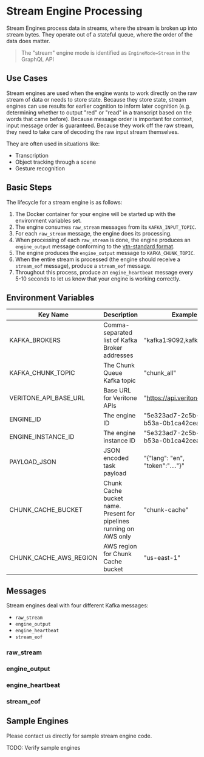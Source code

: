 # Stream Engine Processing

Stream Engines process data in streams, where the stream is broken up into stream bytes.
They operate out of a stateful queue, where the order of the data does matter.

> The "stream" engine mode is identified as `EngineMode=Stream` in the GraphQL API

## Use Cases

Stream engines are used when the engine wants to work directly on the raw stream of data or needs to store state.
Because they store state, stream engines can use results for earlier cognition to inform later cognition
(e.g. determining whether to output "red" or "read" in a transcript based on the words that came before).
Because message order is important for context, input message order is guaranteed.
Because they work off the raw stream, they need to take care of decoding the raw input stream themselves.

They are often used in situations like:

- Transcription
- Object tracking through a scene
- Gesture recognition

## Basic Steps

The lifecycle for a stream engine is as follows:

1. The Docker container for your engine will be started up with the environment variables set.
1. The engine consumes `raw_stream` messages from its `KAFKA_INPUT_TOPIC`.
1. For each `raw_stream` message, the engine does its processing.
1. When processing of each `raw_stream` is done, the engine produces an `engine_output` message conforming to the [vtn-standard format](/engines/standards/engine-output).
1. The engine produces the `engine_output` message to `KAFKA_CHUNK_TOPIC`.
1. When the entire stream is processed (the engine should receive a `stream_eof` message), produce a `stream_eof` message.
1. Throughout this process, produce an `engine_heartbeat` message every 5-10 seconds to let us know that your engine is working correctly.

## Environment Variables

| Key Name | Description | Example |
| -------- | ----------- | ------- |
| KAFKA_BROKERS | Comma-separated list of Kafka Broker addresses | "kafka1:9092,kafka2:9092" |
| KAFKA_CHUNK_TOPIC | The Chunk Queue Kafka topic | "chunk_all" |
| VERITONE_API_BASE_URL | Base URL for Veritone APIs | "https://api.veritone.com" |
| ENGINE_ID | The engine ID | "5e323ad7-2c5b-48f6-b53a-0b1ca42ceab3"
| ENGINE_INSTANCE_ID | The engine instance ID | "5e323ad7-2c5b-48f6-b53a-0b1ca42ceab3_1" |
| PAYLOAD_JSON | JSON encoded task payload | "{\"lang\": \"en\", \"token\":\"....\"}" |
| CHUNK_CACHE_BUCKET | Chunk Cache bucket name. Present for pipelines running on AWS only | "chunk-cache" |
| CHUNK_CACHE_AWS_REGION | AWS region for Chunk Cache bucket | "us-east-1"|

## Messages

Stream engines deal with four different Kafka messages:

- `raw_stream`
- `engine_output`
- `engine_heartbeat`
- `stream_eof`

### raw_stream

[](../_messages/raw_stream.md ':include')

### engine_output

[](../_messages/engine_output.md ':include')

### engine_heartbeat

[](../_messages/engine_heartbeat.md ':include')

### stream_eof

[](../_messages/stream_eof.md ':include')

## Sample Engines

Please contact us directly for sample stream engine code.

TODO: Verify sample engines
